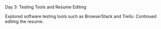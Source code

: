 Day 3: Testing Tools and Resume Editing

Explored software testing tools such as BrowserStack and Trello. Continued editing the resume.
